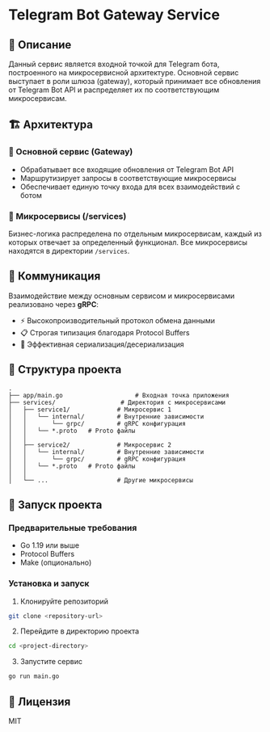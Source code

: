 # Telegram Bot Gateway Service

## 📝 Описание
Данный сервис является входной точкой для Telegram бота, построенного на микросервисной архитектуре. Основной сервис выступает в роли шлюза (gateway), который принимает все обновления от Telegram Bot API и распределяет их по соответствующим микросервисам.

## 🏗 Архитектура

### 🔸 Основной сервис (Gateway)
- Обрабатывает все входящие обновления от Telegram Bot API
- Маршрутизирует запросы в соответствующие микросервисы
- Обеспечивает единую точку входа для всех взаимодействий с ботом

### 🔸 Микросервисы (/services)
Бизнес-логика распределена по отдельным микросервисам, каждый из которых отвечает за определенный функционал. Все микросервисы находятся в директории `/services`.

## 🔄 Коммуникация
Взаимодействие между основным сервисом и микросервисами реализовано через **gRPC**:
- ⚡️ Высокопроизводительный протокол обмена данными
- 📋 Строгая типизация благодаря Protocol Buffers
- 🚀 Эффективная сериализация/десериализация

## 📁 Структура проекта
```
.
├── app/main.go                    # Входная точка приложения
├── services/                  # Директория с микросервисами
│   ├── service1/             # Микросервис 1
│   │   └── internal/         # Внутренние зависимости
│   │       └── grpc/         # gRPC конфигурация
│   │   └── *.proto   # Proto файлы
│   │
│   ├── service2/             # Микросервис 2
│   │   └── internal/         # Внутренние зависимости
│   │       └── grpc/         # gRPC конфигурация
│   │   └── *.proto   # Proto файлы
│   │
│   └── ...                   # Другие микросервисы
```

## 🚀 Запуск проекта

### Предварительные требования
- Go 1.19 или выше
- Protocol Buffers
- Make (опционально)

### Установка и запуск
1. Клонируйте репозиторий
```bash
git clone <repository-url>
```

2. Перейдите в директорию проекта
```bash
cd <project-directory>
```

3. Запустите сервис
```bash
go run main.go
```

## 📝 Лицензия
MIT